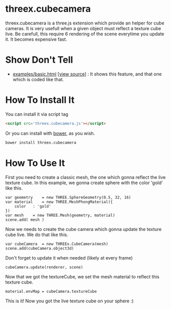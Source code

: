 threex.cubecamera
=============

threex.cubecamera is a three.js extension which provide an helper for cube cameras.
It is very usefull when a given object must reflect a texture cube live.
Be carefull, this require 6 rendering of the scene everytime you update it.
It becomes expensive fast.

Show Don't Tell
===============
* [examples/basic.html](http://jeromeetienne.github.io/threex.cubecamera/examples/basic.html)
\[[view source](https://github.com/jeromeetienne/threex.cubecamera/blob/master/examples/basic.html)\] :
It shows this feature, and that one which is coded like that.

How To Install It
=================

You can install it via script tag

```html
<script src='threex.cubecamera.js'></script>
```

Or you can install with [bower](http://bower.io/), as you wish.

```bash
bower install threex.cubecamera
```

How To Use It
=============

First you need to create a classic mesh, the one which gonna reflect the live texture cube.
In this example, we gonna create sphere with the color 'gold' like this.

```
var geometry	= new THREE.SphereGeometry(0.5, 32, 16)
var material	= new THREE.MeshPhongMaterial({
	color	: 'gold'
})
var mesh	= new THREE.Mesh(geometry, material)
scene.add( mesh )	
```

Now we needs to create the cube camera which gonna update the texture cube live.
We do that like this.

```
var cubeCamera	= new THREEx.CubeCamera(mesh)
scene.add(cubeCamera.object3d)
```

Don't forget to update it when needed (likely at every frame)

```
cubeCamera.update(renderer, scene)
```

Now that we got the textureCube, we set the mesh material to reflect this texture cube.

```
material.envMap	= cubeCamera.textureCube
```

This is it! Now you got the live texture cube on your sphere :)



